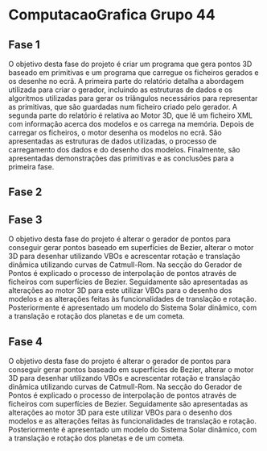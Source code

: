 # ComputacaoGrafica Grupo 44

## Fase 1

O objetivo
desta fase do projeto é criar um programa que gera pontos 3D baseado em primitivas e um programa que carregue os ficheiros gerados e os desenhe no ecrã. A primeira parte do relatório detalha a abordagem utilizada para criar o gerador, incluindo as estruturas de dados e os algoritmos utilizadas para gerar os triângulos necessários para representar as primitivas, que são guardadas num ficheiro criado pelo gerador. A segunda parte do relatório é relativa ao Motor 3D, que lê um ficheiro XML com informação acerca dos modelos e os carrega na memória. Depois de carregar os ficheiros, o motor desenha os modelos no ecrã. São apresentadas as estruturas de dados utilizadas, o processo de carregamento dos dados e do desenho dos modelos. Finalmente, são apresentadas demonstrações das primitivas e as conclusões para a primeira fase.

## Fase 2

## Fase 3

O objetivo desta fase do projeto é alterar o gerador de pontos para conseguir gerar pontos baseado em superfícies de Bezier, alterar o motor 3D para desenhar utilizando VBOs e acrescentar rotação e translação dinâmica utilizando curvas de Catmull-Rom. Na secção do Gerador de Pontos é explicado o processo de interpolação de pontos através de ficheiros com superfícies de Bezier. Seguidamente são apresentadas as alterações ao motor 3D para este utilizar VBOs para o desenho dos modelos e as alterações feitas às funcionalidades de translação e rotação. Posteriormente é apresentado um modelo do Sistema Solar dinâmico, com a translação e rotação dos planetas e de um cometa.

## Fase 4

O objetivo desta fase do projeto é alterar o gerador de pontos para conseguir gerar pontos baseado em superfícies de Bezier, alterar o motor 3D para desenhar utilizando VBOs e acrescentar rotação e translação dinâmica utilizando curvas de Catmull-Rom. Na secção do Gerador de Pontos é explicado o processo de interpolação de pontos através de ficheiros com superfícies de Bezier. Seguidamente são apresentadas as alterações ao motor 3D para este utilizar VBOs para o desenho dos modelos e as alterações feitas às funcionalidades de translação e rotação. Posteriormente é apresentado um modelo do Sistema Solar dinâmico, com a translação e rotação dos planetas e de um cometa.
